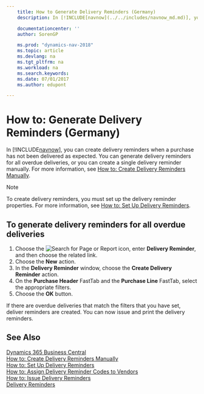 ```yaml
---
    title: How to Generate Delivery Reminders (Germany)
    description: In [!INCLUDE[navnow](../../includes/navnow_md.md)], you can create delivery reminders when a purchase has not been delivered as expected.

    documentationcenter: ''
    author: SorenGP

    ms.prod: "dynamics-nav-2018"
    ms.topic: article
    ms.devlang: na
    ms.tgt_pltfrm: na
    ms.workload: na
    ms.search.keywords:
    ms.date: 07/01/2017
    ms.author: edupont

---
```

# How to: Generate Delivery Reminders (Germany)
In [!INCLUDE[navnow](../../includes/navnow_md.md)], you can create delivery reminders when a purchase has not been delivered as expected. You can generate delivery reminders for all overdue deliveries, or you can create a single delivery reminder manually. For more information, see [How to: Create Delivery Reminders Manually](how-to-create-delivery-reminders-manually.md).  

> [!NOTE]  
>  To create delivery reminders, you must set up the delivery reminder properties. For more information, see [How to: Set Up Delivery Reminders](how-to-set-up-delivery-reminders.md).  

## To generate delivery reminders for all overdue deliveries  

1.  Choose the ![Search for Page or Report](../../media/ui-search/search_small.png "Search for Page or Report icon") icon, enter **Delivery Reminder**, and then choose the related link.  
2.  Choose the **New** action.  
3.  In the **Delivery Reminder** window, choose the **Create Delivery Reminder** action.  
4.  On the **Purchase Header** FastTab and the **Purchase Line** FastTab, select the appropriate filters.  
5.  Choose the **OK** button.  

If there are overdue deliveries that match the filters that you have set, deliver reminders are created. You can now issue and print the delivery reminders.  

## See Also
[Dynamics 365 Business Central](/dynamics365/business-central/)  
[How to: Create Delivery Reminders Manually](how-to-create-delivery-reminders-manually.md)   
 [How to: Set Up Delivery Reminders](how-to-set-up-delivery-reminders.md)   
 [How to: Assign Delivery Reminder Codes to Vendors](how-to-assign-delivery-reminder-codes-to-vendors.md)   
 [How to: Issue Delivery Reminders](how-to-issue-delivery-reminders.md)   
 [Delivery Reminders](delivery-reminders.md)
